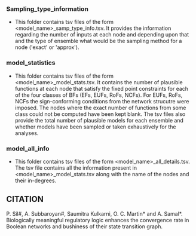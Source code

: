 ### Sampling_type_information
- This folder contains tsv files of the form <model_name>_samp_type_info.tsv. It provides the information regarding the number
  of inputs at each node and depending upon that and the type of ensemble what would be the sampling method for a node ('exact' or 'approx').
### model_statistics
- This folder contains tsv files of the form <model_name>_model_stats.tsv. It contains the number of plausible functions at each node that
  satisfy the fixed point constraints for each of the four classes of BFs (EFs, EUFs, RoFs, NCFs). For EUFs, RoFs, NCFs the sign-conforming conditions from the network strucutre were imposed. The nodes where the exact number of functions from some class
  could not be computed have been kept blank. The tsv files also provide the total number of plausible models for each ensemble and whether
  models have been sampled or taken exhaustively for the analyses.
### model_all_info
- This folder contains tsv files of the form <model_name>_all_details.tsv. The tsv file contains all the information present in
  <model_name>_model_stats.tsv along with the name of the nodes and their in-degrees.

## CITATION
P. Sil#, A. Subbaroyan#, Saumitra Kulkarni, O. C. Martin* and A. Samal*. Biologically meaningful regulatory logic enhances the convergence rate in Boolean networks and bushiness of their state transition graph.
